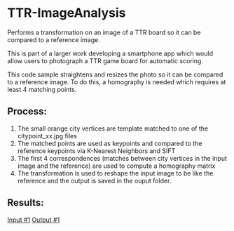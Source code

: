 # TTR-ImageAnalysis
Performs a transformation on an image of a TTR board so it can be compared to a reference image.

This is part of a larger work developing a smartphone app which would allow users
to photograph a TTR game board for automatic scoring.

This code sample straightens and resizes the photo so it can be compared to a reference image.
To do this, a homography is needed which requires at least 4 matching points.

## Process:
1. The small orange city vertices are template matched to one of the citypoint_xx.jpg files
2. The matched points are used as keypoints and compared to the reference keypoints via K-Nearest Neighbors and SIFT
3. The first 4 correspondences (matches between city vertices in the input image and the reference) are used to compute a homography matrix
4. The transformation is used to reshape the input image to be like the reference and the output is saved in the ouput folder.

## Results:

[Input #1](photos/0523152031a.jpg) [Output #1](output/res_0523152031a.jpg.png)